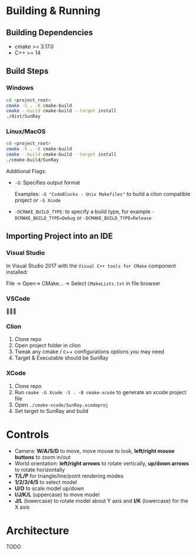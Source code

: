 # Building & Running

## Building Dependencies

* cmake >= 3.17.0
* C++ >= 14

## Build Steps

### Windows
```bash
cd <project_root>
cmake -S . -B cmake-build
cmake --build cmake-build --target install
./dist/SunRay
```

### Linux/MacOS

```bash
cd <project_root>
cmake -S . -B cmake-build
cmake --build cmake-build --target install
./cmake-build/SunRay
```

Additional Flags:
* `-G`: Specifies output format
  
  Examples: `-G "CodeBlocks - Unix Makefiles"` to build a clion compatible project or `-G Xcode`
  

* `-DCMAKE_BUILD_TYPE`: to specify a build type, for example `-DCMAKE_BUILD_TYPE=Debug` or `-DCMAKE_BUILD_TYPE=Release`

## Importing Project into an IDE
### Visual Studio
In Visual Studio 2017 with the `Visual C++ tools for CMake` component installed:

File -> Open-> CMake... -> Select `CMakeLists.txt` in file browser

### VSCode
🤷‍🤷‍🤷‍

### Clion 

1. Clone repo
1. Open project folder in clion
1. Tweak any cmake / c++ configurations options you may need
1. Target & Executable should be SunRay

### XCode 

1. Clone repo
1. Run `cmake -G Xcode -S . -B cmake-xcode` to generate an xcode project file
1. Open `./cmake-xcode/SunRay.xcodeproj`
1. Set target to SunRay and build

# Controls
* Camera: **W/A/S/D** to move, move mouse to look, **left/right mouse buttons** to zoom in/out
* World orientation: **left/right arrows** to rotate vertically, **up/down arrows** to rotate horizontally
* **T/L/P** for triangle/line/point rendering modes
* **1/2/3/4/5** to select model
* **U/O** to scale model up/down
* **I/J/K/L** (uppercase) to move model
* **J/L** (lowercase) to rotate model about Y axis and **I/K** (lowercase) for the X axis

# Architecture
TODO
